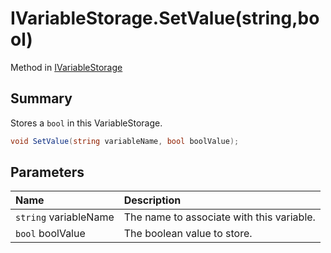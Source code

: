 # IVariableStorage.SetValue(string,bool)

Method in [IVariableStorage](/api/csharp/yarn.ivariablestorage.md)

## Summary


Stores a  <code>bool</code>  in this VariableStorage.


```csharp
void SetValue(string variableName, bool boolValue);
```

## Parameters

|Name|Description|
|:---|:---|
|`string` variableName|The name to associate with this variable.|
|`bool` boolValue|The boolean value to store.|

